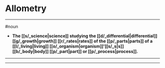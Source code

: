 # Allometry
---
#noun
- **The [[s/_science|science]] studying the [[d/_differential|differential]] [[g/_growth|growth]] [[r/_rates|rates]] of the [[p/_parts|parts]] of a [[l/_living|living]] [[o/_organism|organism]]'[[s/_s|s]] [[b/_body|body]] [[p/_part|part]] or [[p/_process|process]].**
---
---
